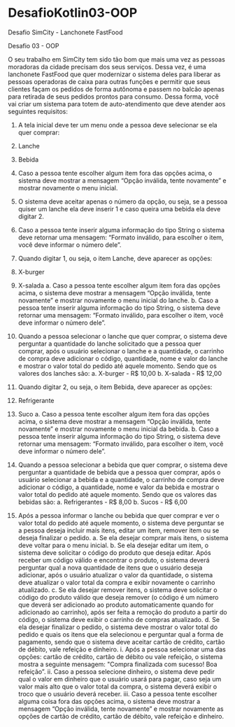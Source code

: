 # DesafioKotlin03-OOP
Desafio SimCity - Lanchonete FastFood

Desafio 03 - OOP

O seu trabalho em SimCity tem sido tão bom que mais uma vez as pessoas
moradoras da cidade precisam dos seus serviços.
Dessa vez, é uma lanchonete FastFood que quer modernizar o sistema
deles para liberar as pessoas operadoras de caixa para outras funções e
permitir que seus clientes façam os pedidos de forma autônoma e passem
no balcão apenas para retirada de seus pedidos prontos para consumo.
Dessa forma, você vai criar um sistema para totem de auto-atendimento
que deve atender aos seguintes requisitos:
1. A tela inicial deve ter um menu onde a pessoa deve selecionar se ela
quer comprar:
1. Lanche
2. Bebida
2. Caso a pessoa tente escolher algum item fora das opções acima, o
sistema deve mostrar a mensagem “Opção inválida, tente
novamente” e mostrar novamente o menu inicial.
3. O sistema deve aceitar apenas o número da opção, ou seja, se a
pessoa quiser um lanche ela deve inserir 1 e caso queira uma bebida
ela deve digitar 2.
4. Caso a pessoa tente inserir alguma informação do tipo String o
sistema deve retornar uma mensagem: “Formato inválido, para
escolher o item, você deve informar o número dele”.
5. Quando digitar 1, ou seja, o item Lanche, deve aparecer as opções:
1. X-burger
2. X-salada
a. Caso a pessoa tente escolher algum item fora das opções
acima, o sistema deve mostrar a mensagem “Opção inválida,
tente novamente” e mostrar novamente o menu inicial do
lanche.
b. Caso a pessoa tente inserir alguma informação do tipo String,
o sistema deve retornar uma mensagem: “Formato inválido,
para escolher o item, você deve informar o número dele”.
6. Quando a pessoa selecionar o lanche que quer comprar, o sistema
deve perguntar a quantidade do lanche solicitado que a pessoa quer
comprar, após o usuário selecionar o lanche e a quantidade, o
carrinho de compra deve adicionar o código, quantidade, nome e
valor do lanche e mostrar o valor total do pedido até aquele
momento. Sendo que os valores dos lanches são:
a. X-burger - R$ 10,00
b. X-salada - R$ 12,00

7. Quando digitar 2, ou seja, o item Bebida, deve aparecer as opções:
1. Refrigerante
2. Suco
a. Caso a pessoa tente escolher algum item fora das opções
acima, o sistema deve mostrar a mensagem “Opção inválida,
tente novamente” e mostrar novamente o menu inicial da
bebida.
b. Caso a pessoa tente inserir alguma informação do tipo String,
o sistema deve retornar uma mensagem: “Formato inválido,
para escolher o item, você deve informar o número dele”.
8. Quando a pessoa selecionar a bebida que quer comprar, o sistema
deve perguntar a quantidade de bebida que a pessoa quer comprar,
após o usuário selecionar a bebida e a quantidade, o carrinho de
compra deve adicionar o código, a quantidade, nome e valor da
bebida e mostrar o valor total do pedido até aquele momento. Sendo
que os valores das bebidas são:
a. Refrigerantes - R$ 8,00
b. Sucos - R$ 6,00
9. Após a pessoa informar o lanche ou bebida que quer comprar e ver o
valor total do pedido até aquele momento, o sistema deve perguntar
se a pessoa deseja incluir mais itens, editar um item, remover item
ou se deseja finalizar o pedido.
a. Se ela desejar comprar mais itens, o sistema deve voltar para o
menu inicial.
b. Se ela desejar editar um item, o sistema deve solicitar o código
do produto que deseja editar. Após receber um código válido e
encontrar o produto, o sistema deverá perguntar qual a nova
quantidade de itens que o usuário deseja adicionar, após o
usuário atualizar o valor da quantidade, o sistema deve
atualizar o valor total da compra e exibir novamente o carrinho
atualizado.
c. Se ela desejar remover itens, o sistema deve solicitar o código
do produto válido que deseja remover (o código é um número
que deverá ser adicionado ao produto automaticamente
quando for adicionado ao carrinho), após ser feita a remoção
do produto a partir do código, o sistema deve exibir o carrinho
de compras atualizado.
d. Se ela desejar finalizar o pedido, o sistema deve mostrar o valor
total do pedido e quais os itens que ela selecionou e perguntar
qual a forma de pagamento, sendo que o sistema deve aceitar
cartão de crédito, cartão de débito, vale refeição e dinheiro.
i. Após a pessoa selecionar uma das opções: cartão de
crédito, cartão de débito ou vale refeição, o sistema
mostra a seguinte mensagem: "Compra finalizada com
sucesso! Boa refeição”.
ii. Caso a pessoa selecione dinheiro, o sistema deve pedir
qual o valor em dinheiro que o usuário usará para pagar,
caso seja um valor mais alto que o valor total da compra,
o sistema deverá exibir o troco que o usuário deverá
receber.
iii. Caso a pessoa tente escolher alguma coisa fora das
opções acima, o sistema deve mostrar a mensagem
“Opção inválida, tente novamente” e mostrar novamente
as opções de cartão de crédito, cartão de débito, vale
refeição e dinheiro.
